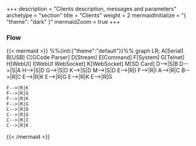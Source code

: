 +++
description = "Clients description, messages and parameters"
archetype = "section"
title = "Clients"
weight = 2
mermaidInitialize = "{ \"theme\": \"dark\" }"
mermaidZoom = true
+++

### Flow

{{< mermaid >}}
%%{init:{"theme":"default"}}%%
graph LR;
    A[Serial]
    B[USB]
    C[GCode Parser]
    D[Stream]
    E[Command]
    F[System]
    G[Telnet]
    H[WebUI]
    I[WebUI WebSocket]
    K[WebSocket]
    M[SD Card]
    D-->|S|B
    D-->|S|A
    H-->|S|D
    G-->|S|D
    K-->|S|D
    M-->|S|D
    E-->|R|I
    F-->|R|I
    A-->|R|C
    B-->|R|C
    E-->|R|K
    E-->|R|G
    E-->|R|K
    E-->|R|G
    
    F-->|R|K
    F-->|R|G
    F-->|R|K
    F-->|R|G
    C-->|R|D
    C-->|R|G
    C-->|R|I
    C-->|R|K
{{< /mermaid >}}